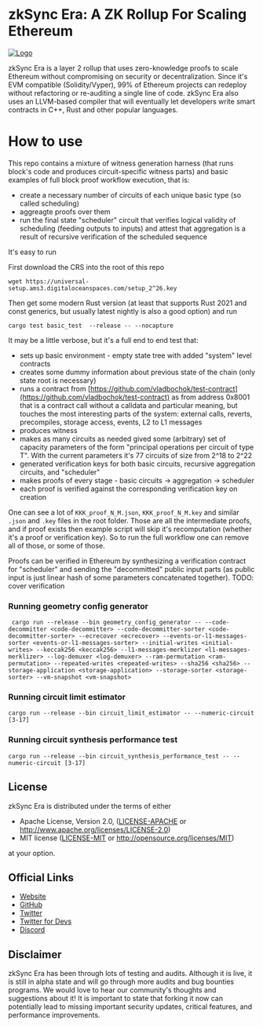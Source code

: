 # zkSync Era: A ZK Rollup For Scaling Ethereum

[![Logo](eraLogo.png)](https://zksync.io/)

zkSync Era is a layer 2 rollup that uses zero-knowledge proofs to scale Ethereum without compromising on security or
decentralization. Since it's EVM compatible (Solidity/Vyper), 99% of Ethereum projects can redeploy without refactoring
or re-auditing a single line of code. zkSync Era also uses an LLVM-based compiler that will eventually let developers
write smart contracts in C++, Rust and other popular languages.

# How to use

This repo contains a mixture of witness generation harness (that runs block's code and produces circuit-specific witness parts) and basic examples of full block proof workflow execution, that is:
- create a necessary number of circuits of each unique basic type (so called scheduling)
- aggreagte proofs over them
- run the final state "scheduler" circuit that verifies logical validity of scheduling (feeding outputs to inputs) and attest that aggregation is a result of recursive verification of the scheduled sequence

It's easy to run

First download the CRS into the root of this repo

```
wget https://universal-setup.ams3.digitaloceanspaces.com/setup_2^26.key
```

Then get some modern Rust version (at least that supports Rust 2021 and const generics, but usually latest nightly is also a good option) and run

```
cargo test basic_test  --release -- --nocapture
```

It may be a little verbose, but it's a full end to end test that:
- sets up basic environment - empty state tree with added "system" level contracts 
- creates some dummy information about previous state of the chain (only state root is necessary)
- runs a contract from [https://github.com/vladbochok/test-contract](https://github.com/vladbochok/test-contract) as from address 0x8001 that is a contract call without a calldata and particular meaning, but touches the most interesting parts of the system: external calls, reverts, precompiles, storage access, events, L2 to L1 messages
- produces witness
- makes as many circuits as needed gived some (arbitrary) set of capacity parameters of the form "principal operations per circuit of type T". With the current parameters it's 77 circuits of size from 2^18 to 2^22
- generated verification keys for both basic circuits, recursive aggregation circuits, and "scheduler"
- makes proofs of every stage - basic circuits -> aggregation -> scheduler
- each proof is verified against the corresponding verification key on creation

One can see a lot of `KKK_proof_N_M.json`, `KKK_proof_N_M.key` and similar `.json` and `.key` files in the root folder. Those are all the intermediate proofs, and if proof exists then example script will skip it's recomputation (whether it's a proof or verification key). So to run the full workflow one can remove all of those, or some of those.

Proofs can be verified in Ethereum by synthesizing a verification contract for "scheduler" and sending the "decommitted" public input parts (as public input is just linear hash of some parameters concatenated together). TODO: cover verification

### Running geometry config generator
```shell
 cargo run --release --bin geometry_config_generator -- --code-decommitter <code-decommitter> --code-decommitter-sorter <code-decommitter-sorter> --ecrecover <ecrecover> --events-or-l1-messages-sorter <events-or-l1-messages-sorter> --initial-writes <initial-writes> --keccak256 <keccak256> --l1-messages-merklizer <l1-messages-merklizer> --log-demuxer <log-demuxer> --ram-permutation <ram-permutation> --repeated-writes <repeated-writes> --sha256 <sha256> --storage-application <storage-application> --storage-sorter <storage-sorter> --vm-snapshot <vm-snapshot>
```

### Running circuit limit estimator
```shell
cargo run --release --bin circuit_limit_estimator -- --numeric-circuit [3-17]
```

### Running circuit synthesis performance test
```shell
cargo run --release --bin circuit_synthesis_performance_test -- --numeric-circuit [3-17]
```

## License

zkSync Era is distributed under the terms of either

- Apache License, Version 2.0, ([LICENSE-APACHE](LICENSE-APACHE) or <http://www.apache.org/licenses/LICENSE-2.0>)
- MIT license ([LICENSE-MIT](LICENSE-MIT) or <http://opensource.org/licenses/MIT>)

at your option.

## Official Links

- [Website](https://zksync.io/)
- [GitHub](https://github.com/matter-labs)
- [Twitter](https://twitter.com/zksync)
- [Twitter for Devs](https://twitter.com/zkSyncDevs)
- [Discord](https://discord.gg/nMaPGrDDwk)

## Disclaimer

zkSync Era has been through lots of testing and audits. Although it is live, it is still in alpha state and will go
through more audits and bug bounties programs. We would love to hear our community's thoughts and suggestions about it!
It is important to state that forking it now can potentially lead to missing important security updates, critical
features, and performance improvements.
